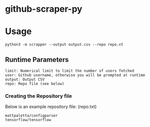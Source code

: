 # github-scraper-py

# Usage
```
python3 -m scrapper --output output.csv --repo repo.xt
```

## Runtime Parameters
```
limit: Numerical limit to limit the number of users fetched
user: Github username, otherwise you will be prompted at runtime
output: Output CSV
repo: Repo file (see below)
```

### Creating the Repository file
Below is an example repository file: (repo.txt)
```
mattpaletta/configparser
tensorflow/tensorflow
```
